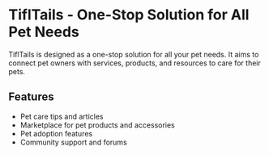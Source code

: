 # TiflTails - One-Stop Solution for All Pet Needs

TiflTails is designed as a one-stop solution for all your pet needs. It aims to connect pet owners with services, products, and resources to care for their pets.

## Features

- Pet care tips and articles
- Marketplace for pet products and accessories
- Pet adoption features
- Community support and forums